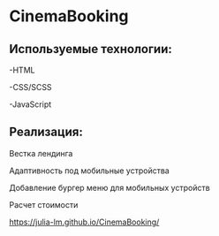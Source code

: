 # CinemaBooking

## Используемые технологии:

-HTML

-CSS/SCSS

-JavaScript

## Реализация:

Вестка лендинга

Адаптивность под мобильные устройства

Добавление бургер меню для мобильных устройств

Расчет стоимости 



https://julia-lm.github.io/CinemaBooking/
